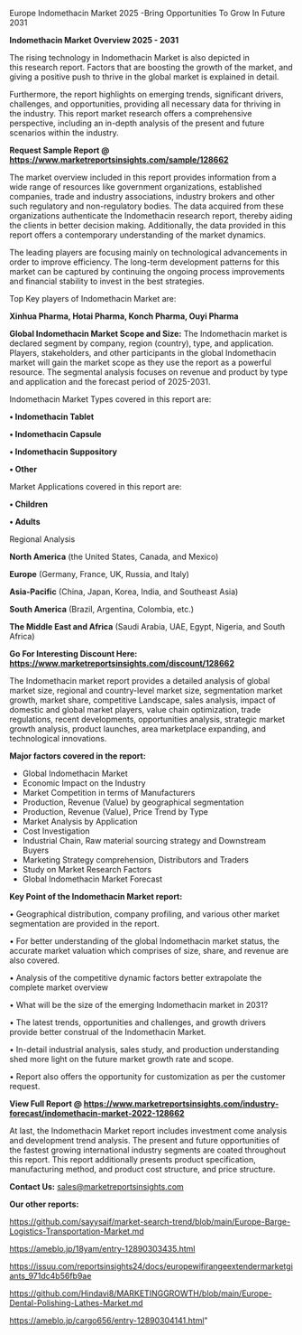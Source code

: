  Europe Indomethacin Market 2025 -Bring Opportunities To Grow In Future 2031

<Strong> Indomethacin Market Overview 2025 - 2031</strong>

The rising technology in Indomethacin Market is also depicted in this research report. Factors that are boosting the growth of the market, and giving a positive push to thrive in the global market is explained in detail.

Furthermore, the report highlights on emerging trends, significant drivers, challenges, and opportunities, providing all necessary data for thriving in the industry. This report market research offers a comprehensive perspective, including an in-depth analysis of the present and future scenarios within the industry.

<strong>Request Sample Report @ <a href=https://www.marketreportsinsights.com/sample/128662>https://www.marketreportsinsights.com/sample/128662</a></strong>

The market overview included in this report provides information from a wide range of resources like government organizations, established companies, trade and industry associations, industry brokers and other such regulatory and non-regulatory bodies. The data acquired from these organizations authenticate the Indomethacin research report, thereby aiding the clients in better decision making. Additionally, the data provided in this report offers a contemporary understanding of the market dynamics.

The leading players are focusing mainly on technological advancements in order to improve efficiency. The long-term development patterns for this market can be captured by continuing the ongoing process improvements and financial stability to invest in the best strategies.

Top Key players of Indomethacin Market are:

<strong>Xinhua Pharma, Hotai Pharma, Konch Pharma, Ouyi Pharma</strong>

<strong><b>Global Indomethacin Market Scope and Size:</b></strong>
The Indomethacin market is declared segment by company, region (country), type, and application. Players, stakeholders, and other participants in the global Indomethacin market will gain the market scope as they use the report as a powerful resource. The segmental analysis focuses on revenue and product by type and application and the forecast period of 2025-2031.

Indomethacin Market Types covered in this report are:

<strong>• Indomethacin Tablet

• Indomethacin Capsule

• Indomethacin Suppository

• Other</strong>

Market Applications covered in this report are:

<strong>• Children

• Adults</strong> 

Regional Analysis

<strong>North America</strong> (the United States, Canada, and Mexico)

<strong>Europe</strong> (Germany, France, UK, Russia, and Italy)

<strong>Asia-Pacific</strong> (China, Japan, Korea, India, and Southeast Asia)

<strong>South America</strong> (Brazil, Argentina, Colombia, etc.)

<strong>The Middle East and Africa</strong> (Saudi Arabia, UAE, Egypt, Nigeria, and South Africa)

<strong>Go For Interesting Discount Here: <a href=https://www.marketreportsinsights.com/discount/128662>https://www.marketreportsinsights.com/discount/128662</a></strong>

The Indomethacin market report provides a detailed analysis of global market size, regional and country-level market size, segmentation market growth, market share, competitive Landscape, sales analysis, impact of domestic and global market players, value chain optimization, trade regulations, recent developments, opportunities analysis, strategic market growth analysis, product launches, area marketplace expanding, and technological innovations.

<strong><b>Major factors covered in the report:</b></strong>
<ul>
  <li>Global Indomethacin Market </li>
  <li>Economic Impact on the Industry</li>
  <li>Market Competition in terms of Manufacturers</li>
  <li>Production, Revenue (Value) by geographical segmentation</li>
  <li>Production, Revenue (Value), Price Trend by Type</li>
  <li>Market Analysis by Application</li>
  <li>Cost Investigation</li>
  <li>Industrial Chain, Raw material sourcing strategy and Downstream Buyers</li>
  <li>Marketing Strategy comprehension, Distributors and Traders</li>
  <li>Study on Market Research Factors</li>
  <li>Global Indomethacin Market Forecast</li>
</ul>

<strong><b>Key Point of the Indomethacin Market report:</b></strong>

• Geographical distribution, company profiling, and various other market segmentation are provided in the report.

• For better understanding of the global Indomethacin market status, the accurate market valuation which comprises of size, share, and revenue are also covered.

• Analysis of the competitive dynamic factors better extrapolate the complete market overview

• What will be the size of the emerging Indomethacin market in 2031?

• The latest trends, opportunities and challenges, and growth drivers provide better construal of the Indomethacin Market.

• In-detail industrial analysis, sales study, and production understanding shed more light on the future market growth rate and scope.

• Report also offers the opportunity for customization as per the customer request.

<strong><b>View Full Report @ <a href=https://www.marketreportsinsights.com/industry-forecast/indomethacin-market-2022-128662>https://www.marketreportsinsights.com/industry-forecast/indomethacin-market-2022-128662</a></b></strong>


At last, the Indomethacin Market report includes investment come analysis and development trend analysis. The present and future opportunities of the fastest growing international industry segments are coated throughout this report. This report additionally presents product specification, manufacturing method, and product cost structure, and price structure.

<strong>Contact Us:</strong>
sales@marketreportsinsights.com

<strong>Our other reports:</strong>

<a href=https://github.com/sayysaif/market-search-trend/blob/main/Europe-Barge-Logistics-Transportation-Market.md>https://github.com/sayysaif/market-search-trend/blob/main/Europe-Barge-Logistics-Transportation-Market.md</a>

<a href=https://ameblo.jp/18yam/entry-12890303435.html>https://ameblo.jp/18yam/entry-12890303435.html</a>

<a href=https://issuu.com/reportsinsights24/docs/europewifirangeextendermarketgiants_971dc4b56fb9ae>https://issuu.com/reportsinsights24/docs/europewifirangeextendermarketgiants_971dc4b56fb9ae</a>

<a href=https://github.com/Hindavi8/MARKETINGGROWTH/blob/main/Europe-Dental-Polishing-Lathes-Market.md>https://github.com/Hindavi8/MARKETINGGROWTH/blob/main/Europe-Dental-Polishing-Lathes-Market.md</a>

<a href=https://ameblo.jp/cargo656/entry-12890304141.html>https://ameblo.jp/cargo656/entry-12890304141.html</a>"
